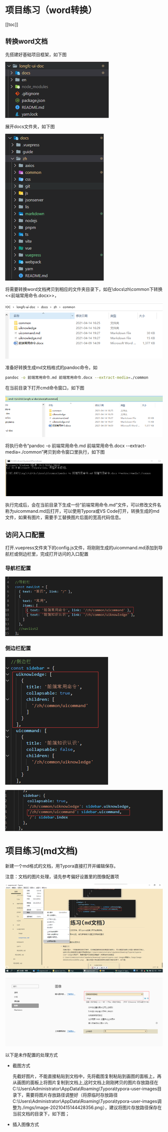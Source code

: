 # 项目练习（word转换）
<!-- Markdown 目录语法 -->
[[toc]]
## 转换word文档

先搭建好基础项目框架，如下图

![](./imgs/image-20210415100851587.png)

展开docs文件夹，如下图

![image-20210415101216202](./imgs/image-20210415101216202.png)

将需要转换word文档拷贝到相应的文件夹目录下，如在\docs\zh\common下转换<<前端常用命令.docx>>，

![image-20210415101612275](./imgs/image-20210415101612275.png)

准备好转换生成md文档格式的pandoc命令，如

```sh
pandoc -o 前端常用命令.md 前端常用命令.docx --extract-media=./common
```

在当前目录下打开cmd命令窗口，如下图

![image-20210415101914598](./imgs/image-20210415101914598.png)

将执行命令“pandoc -o 前端常用命令.md 前端常用命令.docx --extract-media=./common”拷贝到命令窗口里执行，如下图

![image-20210415102036636](./imgs/image-20210415102036636.png)

执行完成后，会在当前目录下生成一份“前端常用命令.md”文件，可以修改文件名称为uicommand.md后打开，可以使用Typora或VS Code打开，转换生成的md文件，如果有图片，需要手工替换图片后面的宽高代码信息。

## 访问入口配置

打开.vuepress文件夹下的config.js文件，将刚刚生成的uicommand.md添加到导航栏或侧边栏里，完成打开访问的入口配置

### 导航栏配置

![image-20210415102758106](./imgs/image-20210415102758106.png)

### 侧边栏配置

![image-20210415102843640](./imgs/image-20210415102843640.png)

![image-20210415102925738](./imgs/image-20210415102925738.png)

# 项目练习(md文档)

新建一个md格式的文档，用Typora直接打开并编辑保存。

注意：文档的图片处理，请先参考偏好设置里的图像配置项

![image-20210415150108159](./imgs/image-20210415150108159.png)

![image-20210415150155994](./imgs/image-20210415150155994.png)

以下是未作配置的处理方式

- 截图方式

  先截好图片，不能直接粘贴到文档中，先将截图复制粘贴到画图的面板上，再从画图的面板上将图片复制到文档上,这时文档上刚刚拷贝的图片存放路径在C:\Users\Administrator\AppData\Roaming\Typora\typora-user-images目录下，需要将图片存放路径调整好（将原临时存放路径C:\Users\Administrator\AppData\Roaming\Typora\typora-user-images调整为./imgs/image-20210415144428356.png），建议将图片存放路径保存在当前文档的目录下，如下图；

- 插入图像方式